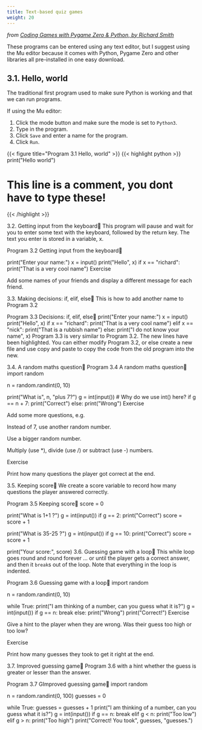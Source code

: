 ```yaml
---
title: Text-based quiz games
weight: 20
---
```


*from [Coding Games with Pygame Zero & Python, by Richard Smith](https://electronstudio.github.io/pygame-zero-book/chapters/text_quizes.html)*

These programs can be entered using any text editor, but I suggest using the Mu editor because it comes with Python, Pygame Zero and other libraries all pre-installed in one easy download.

## 3.1. Hello, world
The traditional first program used to make sure Python is working and that we can run programs.

If using the Mu editor:

1. Click the mode button and make sure the mode is set to `Python3`.
2. Type in the program.
3. Click `Save` and enter a name for the program.
4. Click `Run`.

{{< figure title="Program 3.1 Hello, world" >}}
{{< highlight python >}}
print("Hello world")

# This line is a comment, you dont have to type these!
{{< /highlight >}}

3.2. Getting input from the keyboard
This program will pause and wait for you to enter some text with the keyboard, followed by the return key. The text you enter is stored in a variable, x.

Program 3.2 Getting input from the keyboard

print("Enter your name:")
x = input()
print("Hello", x)
if x == "richard":
    print("That is a very cool name")
Exercise

Add some names of your friends and display a different message for each friend.

3.3. Making decisions: if, elif, else
This is how to add another name to Program 3.2

Program 3.3 Decisions: if, elif, else
print("Enter your name:")
x = input()
print("Hello", x)
if x == "richard":
    print("That is a very cool name")
elif x == "nick":
    print("That is a rubbish name")
else:
    print("I do not know your name", x)
Program 3.3 is very similar to Program 3.2. The new lines have been highlighted. You can either modify Program 3.2, or else create a new file and use copy and paste to copy the code from the old program into the new.

3.4. A random maths question
Program 3.4 A random maths question
import random

n = random.randint(0, 10)

print("What is", n, "plus 7?")
g = int(input())  # Why do we use int() here?
if g == n + 7:
    print("Correct")
else:
    print("Wrong")
Exercise

Add some more questions, e.g.

Instead of 7, use another random number.

Use a bigger random number.

Multiply (use *), divide (use /) or subtract (use -) numbers.

Exercise

Print how many questions the player got correct at the end.

3.5. Keeping score
We create a score variable to record how many questions the player answered correctly.

Program 3.5 Keeping score
score = 0

print("What is 1+1 ?")
g = int(input())
if g == 2:
    print("Correct")
    score = score + 1

print("What is 35-25 ?")
g = int(input())
if g == 10:
    print("Correct")
    score = score + 1

print("Your score:", score)
3.6. Guessing game with a loop
This while loop goes round and round forever … or until the player gets a correct answer, and then it ``break``s out of the loop. Note that everything in the loop is indented.

Program 3.6 Guessing game with a loop
import random

n = random.randint(0, 10)

while True:
    print("I am thinking of a number, can you guess what it is?")
    g = int(input())
    if g == n:
        break
    else:
        print("Wrong")
print("Correct!")
Exercise

Give a hint to the player when they are wrong. Was their guess too high or too low?

Exercise

Print how many guesses they took to get it right at the end.

3.7. Improved guessing game
Program 3.6 with a hint whether the guess is greater or lesser than the answer.

Program 3.7 GImproved guessing game
import random

n = random.randint(0, 100)
guesses = 0

while True:
    guesses = guesses + 1
    print("I am thinking of a number, can you guess what it is?")
    g = int(input())
    if g == n:
        break
    elif g < n:
        print("Too low")
    elif g > n:
        print("Too high")
print("Correct! You took", guesses, "guesses.")